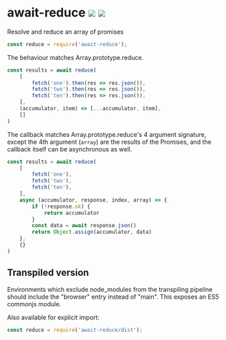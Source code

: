 # await-reduce [![](https://img.shields.io/npm/v/await-reduce.svg)](https://www.npmjs.com/package/await-reduce) [![](https://img.shields.io/badge/source--000000.svg?logo=github&style=social)](https://github.com/omrilotan/mono/tree/master/packages/await-reduce)

Resolve and reduce an array of promises

```js
const reduce = require('await-reduce');
```

The behaviour matches Array.prototype.reduce.

```js
const results = await reduce(
	[
		fetch('one').then(res => res.json()),
		fetch('two').then(res => res.json()),
		fetch('ten').then(res => res.json()),
	],
	(accumulator, item) => [...accumulator, item],
	[]
)
```

The callback matches Array.prototype.reduce's 4 argument signature, except the 4th argument (`array`) are the results of the Promises, and the callback itself can be asynchronous as well.
```js
const results = await reduce(
	[
		fetch('one'),
		fetch('two'),
		fetch('ten'),
	],
	async (accumulator, response, index, array) => {
		if (!response.ok) {
			return accumulator
		}
		const data = await response.json()
		return Object.assign(accumulator, data)
	},
	{}
)
```

## Transpiled version
Environments which exclude node_modules from the transpiling pipeline should include the "browser" entry instead of "main". This exposes an ES5 commonjs module.

Also available for explicit import:
```js
const reduce = require('await-reduce/dist');
```
